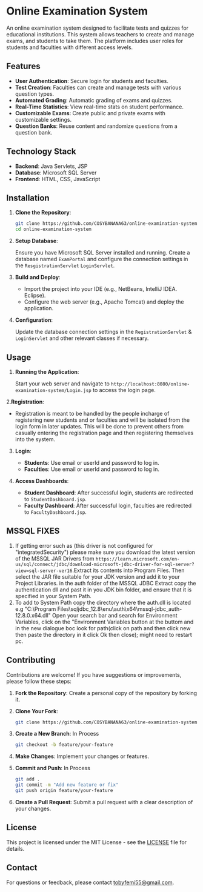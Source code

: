 # Online Examination System

An online examination system designed to facilitate tests and quizzes for educational institutions. This system allows teachers to create and manage exams, and students to take them. The platform includes user roles for students and faculties with different access levels.

## Features

- **User Authentication**: Secure login for students and faculties.
- **Test Creation**: Faculties can create and manage tests with various question types.
- **Automated Grading**: Automatic grading of exams and quizzes.
- **Real-Time Statistics**: View real-time stats on student performance.
- **Customizable Exams**: Create public and private exams with customizable settings.
- **Question Banks**: Reuse content and randomize questions from a question bank.

## Technology Stack

- **Backend**: Java Servlets, JSP
- **Database**: Microsoft SQL Server
- **Frontend**: HTML, CSS, JavaScript

## Installation

1. **Clone the Repository**:

    ```bash
    git clone https://github.com/COSYBANANA63/online-examination-system.git
    cd online-examination-system
    ```

2. **Setup Database**:

    Ensure you have Microsoft SQL Server installed and running. Create a database named `ExamPortal` and configure the connection settings in the `ResgistrationServlet` `LoginServlet`.

3. **Build and Deploy**:

    - Import the project into your IDE (e.g., NetBeans, IntelliJ IDEA. Eclipse).
    - Configure the web server (e.g., Apache Tomcat) and deploy the application.

4. **Configuration**:

    Update the database connection settings in the `RegistrationServlet` & `LoginServlet` and other relevant classes if necessary.

## Usage

1. **Running the Application**:

    Start your web server and navigate to `http://localhost:8080/online-examination-system/Login.jsp` to access the login page.

2.**Registration**:

-    Registration is meant to be handled by the people incharge of registering new students and or faculties and will be isolated from the login form in later updates. This will be done to prevent others from casually entering the registration page and then registering themselves into the system.
    
3. **Login**:

    - **Students**: Use email or userId and password to log in.
    - **Faculties**: Use email or userId and password to log in.

4. **Access Dashboards**:

    - **Student Dashboard**: After successful login, students are redirected to `StudentDashboard.jsp`.
    - **Faculty Dashboard**: After successful login, faculties are redirected to `FacultyDashboard.jsp`.

## MSSQL FIXES
1.    If getting error such as (this driver is not configured for "integratedSecurity") please make sure you download the latest version of the MSSQL JAR Drivers from `https://learn.microsoft.com/en-us/sql/connect/jdbc/download-microsoft-jdbc-driver-for-sql-server?view=sql-server-ver16`.Extract its contents into Program Files. Then select the JAR file suitable for your JDK version and add it to your Project Libraries. in the auth folder of the MSSQL JDBC Extract copy the authentication dll and past it in you JDK bin folder, and ensure that it is specified in your System Path.
2.    To add to System Path copy the directory where the auth.dll is located e.g "C:\Program Files\sqljdbc_12.8\enu\auth\x64\mssql-jdbc_auth-12.8.0.x64.dll" Open your search bar and search for Environment Variables, click on the "Environment Variables button at the buttom and in the new dialogue boc look for path(click on path and then click new then paste the directory in it click Ok then close); might need to restart pc.

## Contributing

Contributions are welcome! If you have suggestions or improvements, please follow these steps:

1. **Fork the Repository**: Create a personal copy of the repository by forking it.
2. **Clone Your Fork**:

    ```bash
    git clone https://github.com/COSYBANANA63/online-examination-system.git
    ```

3. **Create a New Branch**:
In Process
    ```bash
    git checkout -b feature/your-feature
    ```

4. **Make Changes**: Implement your changes or features.
5. **Commit and Push**:
In Process
    ```bash
    git add .
    git commit -m "Add new feature or fix"
    git push origin feature/your-feature
    ```

6. **Create a Pull Request**: Submit a pull request with a clear description of your changes.

## License

This project is licensed under the MIT License - see the [LICENSE](LICENSE) file for details.

## Contact

For questions or feedback, please contact [tobyfemi55@gmail.com](mailto:tobyfemi55@gmail.com).

